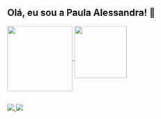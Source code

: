 ## Olá, eu sou a Paula Alessandra! 👋

<a href="https://github.com/anuraghazra/github-readme-stats">
  <img height=150 align="center" src="https://github-readme-stats.vercel.app/api?username=PaulaAlessandraF&show_icons=true&bg_color=00000000" />
</a>
<a href="https://github.com/anuraghazra/convoychat">
  <img height=120 align="top" src="https://github-readme-stats.vercel.app/api/top-langs?username=PaulaAlessandraF&layout=compact&langs_count=8&card_width=320&bg_color=00000000"   />
</a>
</div>

##

<div>
  <a href="mailto:paulaale.fernandes@gmail.com"> <img src="https://img.shields.io/badge/Gmail-D14836?style=for-the-badge&logo=gmail&logoColor=white" target="_blank"> </a>
    <a href="https://www.instagram.com/paulaalessandraf"> <img src="https://img.shields.io/badge/Instagram-E4405F?style=for-the-badge&logo=instagram&logoColor=white" target="_blank"> </a>
</div>
